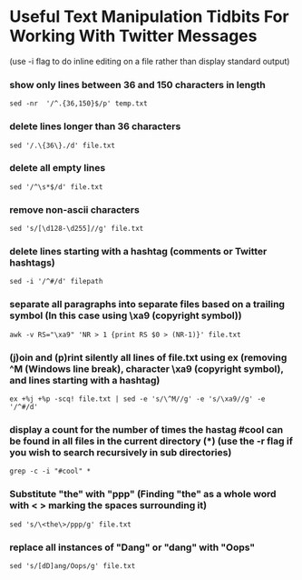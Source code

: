 # Useful Text Manipulation Tidbits For Working With Twitter Messages
(use -i flag to do inline editing on a file rather than display standard output)

### show only lines between 36 and 150 characters in length
`sed -nr  '/^.{36,150}$/p' temp.txt`

### delete lines longer than 36 characters
`sed '/.\{36\}./d' file.txt`

### delete all empty lines
`sed '/^\s*$/d' file.txt`

### remove non-ascii characters
`sed 's/[\d128-\d255]//g' file.txt`

### delete lines starting with a hashtag (comments or Twitter hashtags)
`sed -i '/^#/d' filepath`

### separate all paragraphs into separate files based on a trailing symbol (In this case using \xa9 (copyright symbol))
`awk -v RS="\xa9" 'NR > 1 {print RS $0 > (NR-1)}' file.txt`

### (j)oin and (p)rint silently all lines of file.txt using ex (removing  ^M (Windows line break), character \xa9 (copyright symbol), and lines starting with a hashtag)
`ex +%j +%p -scq! file.txt | sed -e 's/\^M//g' -e 's/\xa9//g' -e '/^#/d'`

### display a count for the number of times the hastag #cool can be found in all files in the current directory (\*) (use the -r flag if you wish to search recursively in sub directories)
`grep -c -i "#cool" *`

### Substitute "the" with "ppp" (Finding "the" as a whole word with \< \> marking the spaces surrounding it)
`sed 's/\<the\>/ppp/g' file.txt`

### replace all instances of "Dang" or "dang" with "Oops"
`sed 's/[dD]ang/Oops/g' file.txt`
